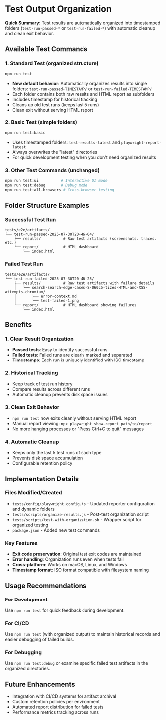 # Test Output Organization

**Quick Summary:** Test results are automatically organized into timestamped folders (`test-run-passed-*` or `test-run-failed-*`) with automatic cleanup and clean exit behavior.

## Available Test Commands

### 1. Standard Test (organized structure)
```bash
npm run test
```
- **New default behavior**: Automatically organizes results into single folders: `test-run-passed-TIMESTAMP/` or `test-run-failed-TIMESTAMP/`
- Each folder contains both raw results and HTML report as subfolders
- Includes timestamp for historical tracking
- Cleans up old test runs (keeps last 5 runs)
- Clean exit without serving HTML report

### 2. Basic Test (simple folders)
```bash
npm run test:basic
```
- Uses timestamped folders: `test-results-latest` and `playwright-report-latest`
- Always overwrites the "latest" directories  
- For quick development testing when you don't need organized results

### 3. Other Test Commands (unchanged)
```bash
npm run test:ui          # Interactive UI mode
npm run test:debug       # Debug mode
npm run test:all-browsers # Cross-browser testing
```

## Folder Structure Examples

### Successful Test Run
```
tests/e2e/artifacts/
└── test-run-passed-2025-07-30T20-46-04/
    ├── results/          # Raw test artifacts (screenshots, traces, etc.)
    └── report/           # HTML dashboard
        └── index.html
```

### Failed Test Run
```
tests/e2e/artifacts/
└── test-run-failed-2025-07-30T20-46-25/
    ├── results/          # Raw test artifacts with failure details
    │   └── search-search-edge-cases-S-060c5-tizes-HTML-and-XSS-attempts-chromium/
    │       ├── error-context.md
    │       └── test-failed-1.png
    └── report/           # HTML dashboard showing failures
        └── index.html
```

## Benefits

### 1. Clear Result Organization
- **Passed tests**: Easy to identify successful runs
- **Failed tests**: Failed runs are clearly marked and separated
- **Timestamps**: Each run is uniquely identified with ISO timestamp

### 2. Historical Tracking
- Keep track of test run history
- Compare results across different runs
- Automatic cleanup prevents disk space issues

### 3. Clean Exit Behavior
- `npm run test` now exits cleanly without serving HTML report
- Manual report viewing: `npx playwright show-report path/to/report`
- No more hanging processes or "Press Ctrl+C to quit" messages

### 4. Automatic Cleanup
- Keeps only the last 5 test runs of each type
- Prevents disk space accumulation
- Configurable retention policy

## Implementation Details

### Files Modified/Created
- `tests/config/playwright.config.ts` - Updated reporter configuration and dynamic folders
- `tests/scripts/organize-results.js` - Post-test organization script
- `tests/scripts/test-with-organization.sh` - Wrapper script for organized testing
- `package.json` - Added new test commands

### Key Features
- **Exit code preservation**: Original test exit codes are maintained
- **Error handling**: Organization runs even when tests fail
- **Cross-platform**: Works on macOS, Linux, and Windows
- **Timestamp format**: ISO format compatible with filesystem naming

## Usage Recommendations

### For Development
Use `npm run test` for quick feedback during development.

### For CI/CD
Use `npm run test` (with organized output) to maintain historical records and easier debugging of failed builds.

### For Debugging
Use `npm run test:debug` or examine specific failed test artifacts in the organized directories.

## Future Enhancements
- Integration with CI/CD systems for artifact archival
- Custom retention policies per environment
- Automated report distribution for failed tests
- Performance metrics tracking across runs